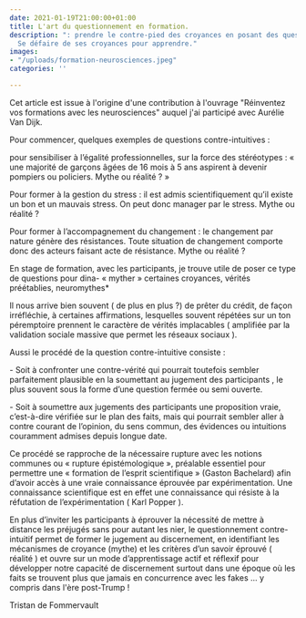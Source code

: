 ```yaml
---
date: 2021-01-19T21:00:00+01:00
title: L'art du questionnement en formation.
description: ": prendre le contre-pied des croyances en posant des questions contre-intuitives.
  Se défaire de ses croyances pour apprendre."
images:
- "/uploads/formation-neurosciences.jpeg"
categories: ''

---
```

Cet article est issue à l'origine d'une contribution à l'ouvrage "Réinventez vos formations avec les neurosciences" auquel j'ai participé avec Aurélie Van Dijk.

Pour commencer, quelques exemples de questions contre-intuitives : 

pour sensibiliser à l’égalité professionnelles, sur la force des stéréotypes : « une majorité de garçons âgées de 16 mois à 5 ans aspirent à devenir pompiers ou policiers. Mythe ou réalité ? »

Pour former à la gestion du stress : il est admis scientifiquement qu’il existe un bon et un mauvais stress. On peut donc manager par le stress. Mythe ou réalité ?

Pour former à l’accompagnement du changement : le changement par nature génère des résistances. Toute situation de changement comporte donc des acteurs faisant acte de résistance. Mythe ou réalité ?

En stage de formation, avec les participants, je trouve utile de poser ce type de questions pour dina- « myther » certaines croyances, vérités préétablies, neuromythes*

Il nous arrive bien souvent ( de plus en plus ?) de prêter du crédit, de façon irréfléchie, à certaines affirmations, lesquelles souvent répétées sur un ton péremptoire prennent le caractère de vérités implacables ( amplifiée par la validation sociale massive que permet les réseaux sociaux ).

Aussi le procédé de la question contre-intuitive consiste :

\- Soit à confronter une contre-vérité qui pourrait toutefois sembler parfaitement plausible en la soumettant au jugement des participants , le plus souvent sous la forme d’une question fermée ou semi ouverte.

\- Soit à soumettre aux jugements des participants une proposition vraie, c’est-à-dire vérifiée sur le plan des faits, mais qui pourrait sembler aller à contre courant de l’opinion, du sens commun, des évidences ou intuitions couramment admises depuis longue date.

Ce procédé se rapproche de la nécessaire rupture avec les notions communes ou « rupture épistémologique », préalable essentiel pour permettre une « formation de l’esprit scientifique » (Gaston Bachelard) afin d’avoir accès à une vraie connaissance éprouvée par expérimentation. Une connaissance scientifique est en effet une connaissance qui résiste à la réfutation de l’expérimentation ( Karl Popper ).

En plus d’inviter les participants à éprouver la nécessité de mettre à distance les préjugés sans pour autant les nier, le questionnement contre-intuitif permet de former le jugement au discernement, en identifiant les mécanismes de croyance (mythe) et les critères d’un savoir éprouvé ( réalité ) et ouvre sur un mode d’apprentissage actif et réflexif pour développer notre capacité de discernement surtout dans une époque où les faits se trouvent plus que jamais en concurrence avec les fakes ... y compris dans l'ère post-Trump !

Tristan de Fommervault